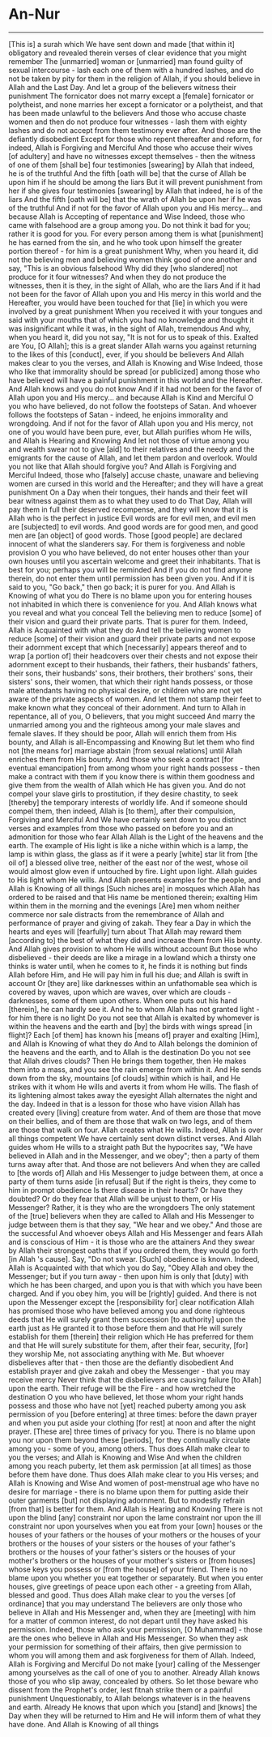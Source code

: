# An-Nur
---
[This is] a surah which We have sent down and made [that within it] obligatory and revealed therein verses of clear evidence that you might remember
The [unmarried] woman or [unmarried] man found guilty of sexual intercourse - lash each one of them with a hundred lashes, and do not be taken by pity for them in the religion of Allah, if you should believe in Allah and the Last Day. And let a group of the believers witness their punishment
The fornicator does not marry except a [female] fornicator or polytheist, and none marries her except a fornicator or a polytheist, and that has been made unlawful to the believers
And those who accuse chaste women and then do not produce four witnesses - lash them with eighty lashes and do not accept from them testimony ever after. And those are the defiantly disobedient
Except for those who repent thereafter and reform, for indeed, Allah is Forgiving and Merciful
And those who accuse their wives [of adultery] and have no witnesses except themselves - then the witness of one of them [shall be] four testimonies [swearing] by Allah that indeed, he is of the truthful
And the fifth [oath will be] that the curse of Allah be upon him if he should be among the liars
But it will prevent punishment from her if she gives four testimonies [swearing] by Allah that indeed, he is of the liars
And the fifth [oath will be] that the wrath of Allah be upon her if he was of the truthful
And if not for the favor of Allah upon you and His mercy... and because Allah is Accepting of repentance and Wise
Indeed, those who came with falsehood are a group among you. Do not think it bad for you; rather it is good for you. For every person among them is what [punishment] he has earned from the sin, and he who took upon himself the greater portion thereof - for him is a great punishment
Why, when you heard it, did not the believing men and believing women think good of one another and say, "This is an obvious falsehood
Why did they [who slandered] not produce for it four witnesses? And when they do not produce the witnesses, then it is they, in the sight of Allah, who are the liars
And if it had not been for the favor of Allah upon you and His mercy in this world and the Hereafter, you would have been touched for that [lie] in which you were involved by a great punishment
When you received it with your tongues and said with your mouths that of which you had no knowledge and thought it was insignificant while it was, in the sight of Allah, tremendous
And why, when you heard it, did you not say, "It is not for us to speak of this. Exalted are You, [O Allah]; this is a great slander
Allah warns you against returning to the likes of this [conduct], ever, if you should be believers
And Allah makes clear to you the verses, and Allah is Knowing and Wise
Indeed, those who like that immorality should be spread [or publicized] among those who have believed will have a painful punishment in this world and the Hereafter. And Allah knows and you do not know
And if it had not been for the favor of Allah upon you and His mercy... and because Allah is Kind and Merciful
O you who have believed, do not follow the footsteps of Satan. And whoever follows the footsteps of Satan - indeed, he enjoins immorality and wrongdoing. And if not for the favor of Allah upon you and His mercy, not one of you would have been pure, ever, but Allah purifies whom He wills, and Allah is Hearing and Knowing
And let not those of virtue among you and wealth swear not to give [aid] to their relatives and the needy and the emigrants for the cause of Allah, and let them pardon and overlook. Would you not like that Allah should forgive you? And Allah is Forgiving and Merciful
Indeed, those who [falsely] accuse chaste, unaware and believing women are cursed in this world and the Hereafter; and they will have a great punishment
On a Day when their tongues, their hands and their feet will bear witness against them as to what they used to do
That Day, Allah will pay them in full their deserved recompense, and they will know that it is Allah who is the perfect in justice
Evil words are for evil men, and evil men are [subjected] to evil words. And good words are for good men, and good men are [an object] of good words. Those [good people] are declared innocent of what the slanderers say. For them is forgiveness and noble provision
O you who have believed, do not enter houses other than your own houses until you ascertain welcome and greet their inhabitants. That is best for you; perhaps you will be reminded
And if you do not find anyone therein, do not enter them until permission has been given you. And if it is said to you, "Go back," then go back; it is purer for you. And Allah is Knowing of what you do
There is no blame upon you for entering houses not inhabited in which there is convenience for you. And Allah knows what you reveal and what you conceal
Tell the believing men to reduce [some] of their vision and guard their private parts. That is purer for them. Indeed, Allah is Acquainted with what they do
And tell the believing women to reduce [some] of their vision and guard their private parts and not expose their adornment except that which [necessarily] appears thereof and to wrap [a portion of] their headcovers over their chests and not expose their adornment except to their husbands, their fathers, their husbands' fathers, their sons, their husbands' sons, their brothers, their brothers' sons, their sisters' sons, their women, that which their right hands possess, or those male attendants having no physical desire, or children who are not yet aware of the private aspects of women. And let them not stamp their feet to make known what they conceal of their adornment. And turn to Allah in repentance, all of you, O believers, that you might succeed
And marry the unmarried among you and the righteous among your male slaves and female slaves. If they should be poor, Allah will enrich them from His bounty, and Allah is all-Encompassing and Knowing
But let them who find not [the means for] marriage abstain [from sexual relations] until Allah enriches them from His bounty. And those who seek a contract [for eventual emancipation] from among whom your right hands possess - then make a contract with them if you know there is within them goodness and give them from the wealth of Allah which He has given you. And do not compel your slave girls to prostitution, if they desire chastity, to seek [thereby] the temporary interests of worldly life. And if someone should compel them, then indeed, Allah is [to them], after their compulsion, Forgiving and Merciful
And We have certainly sent down to you distinct verses and examples from those who passed on before you and an admonition for those who fear Allah
Allah is the Light of the heavens and the earth. The example of His light is like a niche within which is a lamp, the lamp is within glass, the glass as if it were a pearly [white] star lit from [the oil of] a blessed olive tree, neither of the east nor of the west, whose oil would almost glow even if untouched by fire. Light upon light. Allah guides to His light whom He wills. And Allah presents examples for the people, and Allah is Knowing of all things
[Such niches are] in mosques which Allah has ordered to be raised and that His name be mentioned therein; exalting Him within them in the morning and the evenings
[Are] men whom neither commerce nor sale distracts from the remembrance of Allah and performance of prayer and giving of zakah. They fear a Day in which the hearts and eyes will [fearfully] turn about
That Allah may reward them [according to] the best of what they did and increase them from His bounty. And Allah gives provision to whom He wills without account
But those who disbelieved - their deeds are like a mirage in a lowland which a thirsty one thinks is water until, when he comes to it, he finds it is nothing but finds Allah before Him, and He will pay him in full his due; and Allah is swift in account
Or [they are] like darknesses within an unfathomable sea which is covered by waves, upon which are waves, over which are clouds - darknesses, some of them upon others. When one puts out his hand [therein], he can hardly see it. And he to whom Allah has not granted light - for him there is no light
Do you not see that Allah is exalted by whomever is within the heavens and the earth and [by] the birds with wings spread [in flight]? Each [of them] has known his [means of] prayer and exalting [Him], and Allah is Knowing of what they do
And to Allah belongs the dominion of the heavens and the earth, and to Allah is the destination
Do you not see that Allah drives clouds? Then He brings them together, then He makes them into a mass, and you see the rain emerge from within it. And He sends down from the sky, mountains [of clouds] within which is hail, and He strikes with it whom He wills and averts it from whom He wills. The flash of its lightening almost takes away the eyesight
Allah alternates the night and the day. Indeed in that is a lesson for those who have vision
Allah has created every [living] creature from water. And of them are those that move on their bellies, and of them are those that walk on two legs, and of them are those that walk on four. Allah creates what He wills. Indeed, Allah is over all things competent
We have certainly sent down distinct verses. And Allah guides whom He wills to a straight path
But the hypocrites say, "We have believed in Allah and in the Messenger, and we obey"; then a party of them turns away after that. And those are not believers
And when they are called to [the words of] Allah and His Messenger to judge between them, at once a party of them turns aside [in refusal]
But if the right is theirs, they come to him in prompt obedience
Is there disease in their hearts? Or have they doubted? Or do they fear that Allah will be unjust to them, or His Messenger? Rather, it is they who are the wrongdoers
The only statement of the [true] believers when they are called to Allah and His Messenger to judge between them is that they say, "We hear and we obey." And those are the successful
And whoever obeys Allah and His Messenger and fears Allah and is conscious of Him - it is those who are the attainers
And they swear by Allah their strongest oaths that if you ordered them, they would go forth [in Allah 's cause]. Say, "Do not swear. [Such] obedience is known. Indeed, Allah is Acquainted with that which you do
Say, "Obey Allah and obey the Messenger; but if you turn away - then upon him is only that [duty] with which he has been charged, and upon you is that with which you have been charged. And if you obey him, you will be [rightly] guided. And there is not upon the Messenger except the [responsibility for] clear notification
Allah has promised those who have believed among you and done righteous deeds that He will surely grant them succession [to authority] upon the earth just as He granted it to those before them and that He will surely establish for them [therein] their religion which He has preferred for them and that He will surely substitute for them, after their fear, security, [for] they worship Me, not associating anything with Me. But whoever disbelieves after that - then those are the defiantly disobedient
And establish prayer and give zakah and obey the Messenger - that you may receive mercy
Never think that the disbelievers are causing failure [to Allah] upon the earth. Their refuge will be the Fire - and how wretched the destination
O you who have believed, let those whom your right hands possess and those who have not [yet] reached puberty among you ask permission of you [before entering] at three times: before the dawn prayer and when you put aside your clothing [for rest] at noon and after the night prayer. [These are] three times of privacy for you. There is no blame upon you nor upon them beyond these [periods], for they continually circulate among you - some of you, among others. Thus does Allah make clear to you the verses; and Allah is Knowing and Wise
And when the children among you reach puberty, let them ask permission [at all times] as those before them have done. Thus does Allah make clear to you His verses; and Allah is Knowing and Wise
And women of post-menstrual age who have no desire for marriage - there is no blame upon them for putting aside their outer garments [but] not displaying adornment. But to modestly refrain [from that] is better for them. And Allah is Hearing and Knowing
There is not upon the blind [any] constraint nor upon the lame constraint nor upon the ill constraint nor upon yourselves when you eat from your [own] houses or the houses of your fathers or the houses of your mothers or the houses of your brothers or the houses of your sisters or the houses of your father's brothers or the houses of your father's sisters or the houses of your mother's brothers or the houses of your mother's sisters or [from houses] whose keys you possess or [from the house] of your friend. There is no blame upon you whether you eat together or separately. But when you enter houses, give greetings of peace upon each other - a greeting from Allah, blessed and good. Thus does Allah make clear to you the verses [of ordinance] that you may understand
The believers are only those who believe in Allah and His Messenger and, when they are [meeting] with him for a matter of common interest, do not depart until they have asked his permission. Indeed, those who ask your permission, [O Muhammad] - those are the ones who believe in Allah and His Messenger. So when they ask your permission for something of their affairs, then give permission to whom you will among them and ask forgiveness for them of Allah. Indeed, Allah is Forgiving and Merciful
Do not make [your] calling of the Messenger among yourselves as the call of one of you to another. Already Allah knows those of you who slip away, concealed by others. So let those beware who dissent from the Prophet's order, lest fitnah strike them or a painful punishment
Unquestionably, to Allah belongs whatever is in the heavens and earth. Already He knows that upon which you [stand] and [knows] the Day when they will be returned to Him and He will inform them of what they have done. And Allah is Knowing of all things

